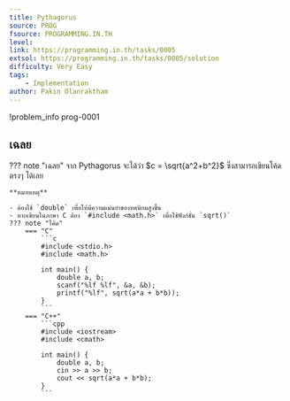 ```yaml
---
title: Pythagorus
source: PROG
fsource: PROGRAMMING.IN.TH
level:
link: https://programming.in.th/tasks/0005 
extsol: https://programming.in.th/tasks/0005/solution
difficulty: Very Easy
tags: 
    - Implementation
author: Pakin Olanraktham
---
```


!problem_info prog-0001

## เฉลย

??? note "เฉลย"
    จาก Pythagorus จะได้ว่า $c = \sqrt{a^2+b^2}$ ซึ่งสามารถเขียนโค้ดตรงๆ ได้เลย

    **หมายเหตุ**

    - ต้องใช้ `double` เพื่อให้มีความแม่นยำของทศนิยมสูงขึ้น
    - หากเขียนในภาษา C ต้อง `#include <math.h>` เพื่อใช้ฟังก์ชั่น `sqrt()`
    ??? note "โค้ด"
        === "C"
            ```c
            #include <stdio.h>
            #include <math.h>

            int main() {
                double a, b;
                scanf("%lf %lf", &a, &b);
                printf("%lf", sqrt(a*a + b*b));
            }
            ```
        === "C++"
            ```cpp
            #include <iostream>
            #include <cmath>

            int main() {
                double a, b;
                cin >> a >> b;
                cout << sqrt(a*a + b*b);
            }
            ```